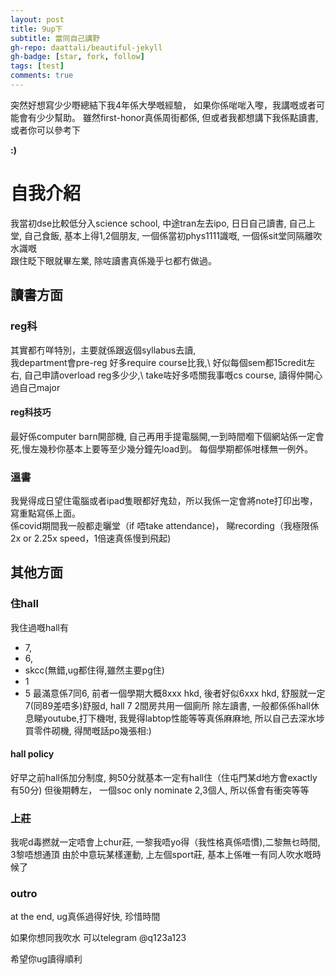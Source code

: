 ```yaml
---
layout: post
title: 9up下
subtitle: 當同自己講野
gh-repo: daattali/beautiful-jekyll
gh-badge: [star, fork, follow]
tags: [test]
comments: true
---
```



突然好想寫少少嘢總結下我4年係大學嘅經驗， 如果你係啱啱入嚟，我講嘅或者可能會有少少幫助。
雖然first-honor真係周街都係, 但或者我都想講下我係點讀書, 或者你可以參考下

**:)**

# 自我介紹

我當初dse比較低分入science school, 中途tran左去ipo,
日日自己讀書, 自己上堂, 自己食飯, 基本上得1,2個朋友, 
一個係當初phys1111識嘅, 一個係sit堂同隔離吹水識嘅  
跟住眨下眼就畢左業, 除咗讀書真係幾乎乜都冇做過。



## 讀書方面

### reg科
其實都冇咩特別，主要就係跟返個syllabus去讀,\
我department會pre-reg 好多require course比我,\ 
好似每個sem都15credit左右, 自己申請overload reg多少少,\ 
take咗好多唔關我事嘅cs course, 讀得仲開心過自己major

#### reg科技巧
最好係computer barn開部機, 自己再用手提電腦開,一到時間嗰下個網站係一定會死,慢左幾秒你基本上要等至少幾分鐘先load到。
每個學期都係咁樣無一例外。

### 溫書
我覺得成日望住電腦或者ipad隻眼都好鬼攰，所以我係一定會將note打印出嚟，寫重點寫係上面。     
係covid期間我一般都走曬堂（if 唔take attendance)， 睇recording（我極限係2x or 2.25x speed，1倍速真係慢到飛起)





## 其他方面

### 住hall

我住過嘅hall有  
- 7,
- 6,
- skcc(無錯,ug都住得,雖然主要pg住)
- 1
- 5
最滿意係7同6,  前者一個學期大概8xxx hkd, 後者好似6xxx hkd, 
舒服就一定7(同89差唔多)舒服d, hall 7 2間房共用一個廁所 
除左讀書, 一般都係係hall休息睇youtube,打下機咁,
我覺得labtop性能等等真係麻麻地, 所以自己去深水埗買零件砌機,
得閒嘅話po幾張相:)

#### hall policy
好早之前hall係加分制度, 夠50分就基本一定有hall住（住屯門某d地方會exactly有50分)
但後期轉左， 一個soc only nominate 2,3個人, 所以係會有衝突等等

### 上莊
我呢d毒撚就一定唔會上chur莊,
一黎我唔yo得（我性格真係唔慣),二黎無乜時間, 3黎唔想通頂
由於中意玩某樣運動, 上左個sport莊, 基本上係唯一有同人吹水嘅時候了



### outro
at the end, ug真係過得好快, 珍惜時間



如果你想同我吹水 可以telegram @q123a123

希望你ug讀得順利

[comment]: <> (## Here is a secondary heading)

[comment]: <> (Here's a useless table:)

[comment]: <> (| Number | Next number | Previous number |)

[comment]: <> (| :------ |:--- | :--- |)

[comment]: <> (| Five | Six | Four |)

[comment]: <> (| Ten | Eleven | Nine |)

[comment]: <> (| Seven | Eight | Six |)

[comment]: <> (| Two | Three | One |)


[comment]: <> (How about a yummy crepe?)

[comment]: <> (![Crepe]&#40;https://s3-media3.fl.yelpcdn.com/bphoto/cQ1Yoa75m2yUFFbY2xwuqw/348s.jpg&#41;)

[comment]: <> (It can also be centered!)

[comment]: <> (![Crepe]&#40;https://s3-media3.fl.yelpcdn.com/bphoto/cQ1Yoa75m2yUFFbY2xwuqw/348s.jpg&#41;{: .mx-auto.d-block :})

[comment]: <> (Here's a code chunk:)

[comment]: <> (~~~)

[comment]: <> (var foo = function&#40;x&#41; {)

[comment]: <> (  return&#40;x + 5&#41;;)

[comment]: <> (})

[comment]: <> (foo&#40;3&#41;)

[comment]: <> (~~~)

[comment]: <> (And here is the same code with syntax highlighting:)

[comment]: <> (```javascript)

[comment]: <> (var foo = function&#40;x&#41; {)

[comment]: <> (  return&#40;x + 5&#41;;)

[comment]: <> (})

[comment]: <> (foo&#40;3&#41;)

[comment]: <> (```)

[comment]: <> (And here is the same code yet again but with line numbers:)

[comment]: <> ({% highlight javascript linenos %})

[comment]: <> (var foo = function&#40;x&#41; {)

[comment]: <> (  return&#40;x + 5&#41;;)

[comment]: <> (})

[comment]: <> (foo&#40;3&#41;)

[comment]: <> ({% endhighlight %})

[comment]: <> (## Boxes)

[comment]: <> (You can add notification, warning and error boxes like this:)

[comment]: <> (### Notification)

[comment]: <> ({: .box-note})

[comment]: <> (**Note:** This is a notification box.)

[comment]: <> (### Warning)

[comment]: <> ({: .box-warning})

[comment]: <> (**Warning:** This is a warning box.)

[comment]: <> (### Error)

[comment]: <> ({: .box-error})

[comment]: <> (**Error:** This is an error box.)